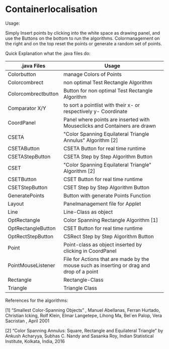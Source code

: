 # Containerlocalisation

Usage:

Simply Insert points by clicking into the white space as drawing panel, and use the Buttons on the bottom to run the algorithms. Colormanagement on the right and on the top reset the points or generate a random set of points.

Quick Explanation what the .java files do:

| .java Files  | Usage  |
|---|---|
| Colorbutton  | manage Colors of Points  |
| Colorcombrect  | non optimal Test Rectangle Algorithm  |
| Colorcombrectbutton  | Button for non optimal Test Rectangle Algorithm  |
| Comparator X/Y  | to sort a pointlist with their x- or respectively y- Coordinate  |
| CoordPanel  | Panel where points are inserted with Mouseclicks and Containers are drawn  |
| CSETA  | "Color Spanning Equilateral Triangle Annulus" Algorithm [2] |
| CSETAButton  | CSETA Button for real time runtime  |
| CSETAStepButton  | CSETA Step by Step Algorithm Button  |
| CSET  | "Color Spanning Equilateral Triangle" Algorithm [2] |
| CSETButton  |  CSET Button for real time runtime |
| CSETStepButton  | CSET Step by Step Algorithm Button  |
| GeneratePoints  | Button with generate Points Function  |
| Layout  | Panelmanagement file for Applet  |
| Line  | Line-Class as object |
| OptRectangle  | Color Spanning Rectangle Algorithm [1] |
| OptRectangleButton  | CSET Button for real time runtime  |
| OptRectStepButton  | CSRect Step by Step Algorithm Button  |
| Point  | Point-class as object inserted by clicking in CoordPanel  |
| PointMouseListener  | File for Actions that are made by the mouse such as inserting or drag and drop of a point  |
| Rectangle  | Rectangle-Class  |
| Triangle  | Triangle Class  |




References for the algorithms:

[1]  “Smallest Color-Spanning Objects” , Manuel Abellanas, Ferran Hurtado, Christian Icking,  Rolf Klein, Elmar Langetepe, Lihong Ma, Bel´en Palop, Vera Sacristan , April 2001

[2] “Color Spanning Annulus: Square, Rectangle and Equilateral Triangle” by Ankush Acharyya, Subhas C. Nandy and Sasanka Roy, Indian Statistical Institute, Kolkata, India, 2016

